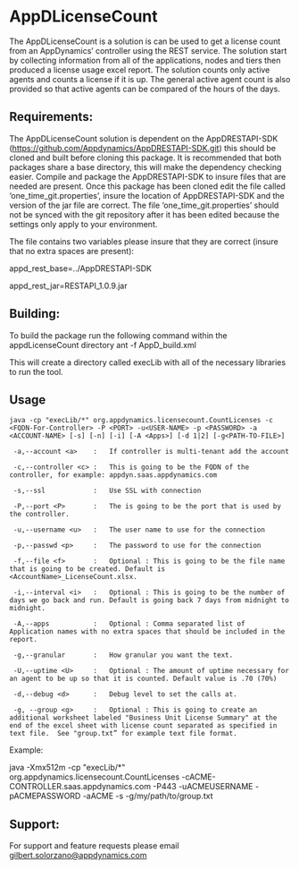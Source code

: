 AppDLicenseCount
===========

The AppDLicenseCount is a solution is can be used to get a license count from an 
AppDynamics’ controller using the REST service. The solution start by collecting 
information from all of the applications, nodes and tiers then produced a license 
usage excel report. The solution counts only active agents and counts a license 
if it is up. The general active agent count is also provided so that active agents 
can be compared of the hours of the days.

Requirements:
-------------------
The AppDLicenseCount solution is dependent on the AppDRESTAPI-SDK 
               (https://github.com/Appdynamics/AppDRESTAPI-SDK.git) this should be 
cloned and built before cloning this package. It is recommended that both packages 
share a base directory, this will make the dependency checking easier. Compile and 
package the AppDRESTAPI-SDK to insure files that are needed are present. Once this 
package has been cloned edit the file called ‘one_time_git.properties’, insure the 
location of AppDRESTAPI-SDK and the version of the jar file are correct. The file 
‘one_time_git.properties’ should not be synced with the git repository after it has 
been edited because the settings only apply to your environment.

The file contains two variables please insure that they are correct (insure that no 
extra spaces are present):

appd_rest_base=../AppDRESTAPI-SDK

appd_rest_jar=RESTAPI_1.0.9.jar

Building:
-----------
To build the package run the following command within the appdLicenseCount directory
      ant -f AppD_build.xml

This will create a directory called execLib with all of the necessary libraries to run the tool.


Usage
--------
```
java -cp "execLib/*" org.appdynamics.licensecount.CountLicenses -c <FQDN-For-Controller> -P <PORT> -u<USER-NAME> -p <PASSWORD> -a <ACCOUNT-NAME> [-s] [-n] [-i] [-A <Apps>] [-d 1|2] [-g<PATH-TO-FILE>]

 -a,--account <a>    :   If controller is multi-tenant add the account

 -c,--controller <c> :   This is going to be the FQDN of the controller, for example: appdyn.saas.appdynamics.com

 -s,--ssl            :   Use SSL with connection

 -P,--port <P>       :   The is going to be the port that is used by the controller.

 -u,--username <u>   :   The user name to use for the connection

 -p,--passwd <p>     :   The password to use for the connection

 -f,--file <f>       :   Optional : This is going to be the file name that is going to be created. Default is <AccountName>_LicenseCount.xlsx.

 -i,--interval <i>   :   Optional : This is going to be the number of days we go back and run. Default is going back 7 days from midnight to midnight.

 -A,--apps           :   Optional : Comma separated list of Application names with no extra spaces that should be included in the report.

 -g,--granular       :   How granular you want the text.

 -U,--uptime <U>     :   Optional : The amount of uptime necessary for an agent to be up so that it is counted. Default value is .70 (70%) 

 -d,--debug <d>      :   Debug level to set the calls at.

 -g, --group <g>     :   Optional : This is going to create an additional worksheet labeled "Business Unit License Summary" at the end of the excel sheet with license count separated as specified in text file.  See "group.txt” for example text file format. 
```

Example:

java -Xmx512m -cp "execLib/*" org.appdynamics.licensecount.CountLicenses -cACME-CONTROLLER.saas.appdynamics.com -P443 -uACMEUSERNAME -pACMEPASSWORD -aACME -s -g/my/path/to/group.txt

Support:
--------
For support and feature requests please email gilbert.solorzano@appdynamics.com


